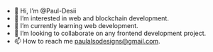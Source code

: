 - 👋 Hi, I’m @Paul-Desii
- 👀 I’m interested in web and blockchain development.
- 🌱 I’m currently learning web development.
- 💞️ I’m looking to collaborate on any frontend development project.
- 📫 How to reach me paulalsodesigns@gmail.com.

<!---
Paul-Desii/Paul-Desii is a ✨ special ✨ repository because its `README.md` (this file) appears on your GitHub profile.
You can click the Preview link to take a look at your changes.
--->
